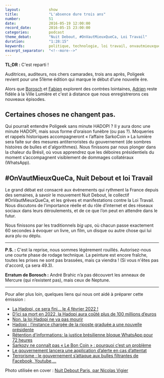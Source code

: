 ```yaml
---
layout:             show
title:              "L'absence dure trois ans"
number:             51
date:               2016-05-19 12:00:00
record_date:        2016-05-15 23:00:00
categories:         podcast
theme_debat:        "Nuit Debout, #OnVautMieuxQueCa, Loi Travail"
duration:           "1:28:15"
keywords:           politique, technologie, loi travail, onvautmieuxqueca, nuit debout, sarkozy, terrorisme, whatsapp
excerpt_separator:  "<!--more-->"
---
```


**TL;DR :** C'est reparti !

Auditrices, auditeurs, nos chers camarades, trois ans après, Poligeek revient pour une 51ème édition qui marque le début d’une nouvelle ère.

Alors que [Borosch](http://twitter.com/borosch) et [Fabien](http://twitter.com/CaptainLiban) explorent des contrées lointaines, [Adrien](http://twitter.com/adhumi) reste fidèle à la Ville Lumière et c'est à distance que nous enregistrerons ces nouveaux épisodes.

## Certaines choses ne changent pas.

Qui pourrait entendre Poligeek sans minute HADOPI ? Il y aura donc une minute HADOPI, mais sous forme d’oraison funèbre (ou pas ?).
Moqueries et rappels historiques accompagneront « l’affaire SarkoCoin »
La lumière sera faite sur des mesures antiterroristes du gouvernement (de sombres histoires de bulles et d'algorithmes).
Nous finissons par nous plonger dans la chaleur du Brésil, où vous apprendrez que les déboires présidentiels du moment s’accompagnent visiblement de dommages collatéraux (WhatsApp).

## \#OnVautMieuxQueCa, Nuit Debout et loi Travail

Le grand débat est consacré aux événements qui rythment la France depuis des semaines, à savoir le mouvement Nuit Debout, le collectif #OnVautMieuxQueCa, et les grèves et manifestations contre la Loi Travail. Nous discutons de l’importance réelle et du rôle d’internet et des réseaux sociaux dans leurs déroulements, et de ce que l’on peut en attendre dans le futur.

Nous finissons par les traditionnels ​*big ups*​, où chacun passe exactement 60 secondes à évoquer un livre, un film, un disque ou autre chose qui lui aura plu ou déplu.

---

**P.S. :** C'est la reprise, nous sommes légèrement rouillés. Autorisez-nous une courte phase de rodage technique. La peinture est encore fraîche, toutes les prises ne sont pas brassées, mais ça viendra ! (Si vous n'êtes pas d'accord, ça sera 49.3).

**Erratum de Borosch :** André Brahic n’a pas découvert les anneaux de Mercure (qui n’existent pas), mais ceux de Neptune.

<!--more-->

---

Pour aller plus loin, quelques liens qui nous ont aidé à préparer cette émission :

- [La Hadopi, ce sera fini… le 4 février 2022 !](http://www.numerama.com/politique/167219-hadopi-ce-sera-fini-le-4-fevrier-2022.html)
- [D’ici sa mort en 2022, la Hadopi aura coûté plus de 100 millions d’euros](http://www.numerama.com/politique/167402-budget-hadopi.html)
- [Non, la loi Hadopi ne va pas mourir](http://www.numerama.com/tech/167495-non-loi-hadopi-ne-va-mourir.html)
- [Hadopi : l’instance chargée de la riposte graduée a une nouvelle présidente](http://www.numerama.com/politique/168664-hadopi-linstance-chargee-de-la-riposte-graduee-a-une-nouvelle-presidente.html)
- [Rétention d'informations: la justice brésilienne bloque WhatsApp pour 72 heures](http://lexpansion.lexpress.fr/high-tech/retention-d-informations-la-justice-bresilienne-bloque-whatsapp-pour-72-heures_1788409.html)
- [Sarkozy ne connaît pas « Le Bon Coin » : pourquoi c’est un problème](http://www.numerama.com/politique/170228-sarkozy-ne-connait-pas-le-bon-coin-pourquoi-cest-un-probleme.html)
- [Le gouvernement lancera une application d’alerte en cas d’attentat](http://www.numerama.com/politique/169139-le-gouvernement-lancera-une-application-dalerte-en-cas-dattentat.html)
- [Terrorisme : le gouvernement s’attaque aux bulles filtrantes de Facebook, Youtube,…](http://www.numerama.com/politique/169282-terrorisme-le-gouvernement-sattaque-aux-bulles-filtrantes-de-facebook-youtube.html)

Photo utilisée en cover : [Nuit Debout Paris, par Nicolas Vigier](https://www.flickr.com/photos/boklm/26345375355/in/photolist-G93Wez-FJxADy-Ga5K1x-GgQKhf-fp9LL2-G93QXx-GaXe9x-G1Tq6A-FK255w-FjLrxu-Fed51q-G3NFhz-G3EtkV-8JKriV-7AZ89p-G3NGsa-dRDQwa-GDoi9j-GHFUtK-dJ7d8K-dJc6tq-bXUhQj-GfYsF5-9SMh3u-FMt4pT-9oJbbP-6peMyn-GnRKpy-fpoQUS-FLnTTz-dRKuk3-FSZaoB-GzTXB2-k1v7TU-dJc9NU-FLcXjU-FjLD4W-GFKnet-GxwBTu-dJ6Qpn-dJ6BeX-FMrzgQ-9SKwH2-dhym6J-8ETBuJ-dmwdQo-bXUh1y-GgEabu-9SP8YL-pH9ALf/)
